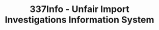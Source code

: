---
layout: default
bigquery: https://console.cloud.google.com/bigquery?p=patents-public-data&d=usitc_investigations&page=dataset&project=sheets-management-319211
citation: US International Trade Commission 337Info Unfair Import Investigations Information
  System
contributors: US International Trade Comission
cost: None
description: US International Trade Commission 337Info Unfair Import Investigations
  Information System contains data on investigations done under Section 337. Section
  337 declares the infringement of certain statutory intellectual property rights
  and other forms of unfair competition in import trade to be unlawful practices.
  Most Section 337 investigations involve allegations of patent or registered trademark
  infringement.
documentation: FAQ and tutorial available on the site
last_edit: 04/08/2022, 06:38:21
location: https://pubapps2.usitc.gov/337external/
maintained_by: US International Trade Comission
schema_fields:
- patentNumbers
- title
- patentNumber
- trademarkNumbers
- finalIdOnViolationDue
- teoIdIssueDate
- aljAssigned
- ouiiParticipation
- investigationNo
- currentActiveALJ
- cafcAppeals
- finalDetViolation
- scheduledStartDateEvidHear
- finalDetNoViolation
- endDateMarkmanHearing
- complainant
- lastUpdated
- dateCreated
- invUnfairAct
- finalIdOnViolationIssue
- scheduledEndDateEvidHear
- teoReliefGranted
- publication_number
- internalRemand
- copyrightNumbers
- markmanHearing
- htsNumbers
- actualEndDateEvidHear
- id
- issueDateOtherNonFinal
- teoIdDueDate
- dateOfPublicationFrNotice
- actualStartDateEvidHear
- investigationTermDate
- investigationType
- ouiiAttorney
- respondent
- docketNo
- startDateMarkmanHearing
- gcAttorney
- targetDate
- teoProceedingInvolved
- currentStatus
- dateComplaintFiled
shortname: unfair_import_investigations
tags:
- import
- legal
- trade
timeframe: 2008-2021 (prior to 2008 downloadable as a JSON file)
title: 337Info - Unfair Import Investigations Information System
uuid: 2721f5ec-e599-4890-9265-9706719fc71e
---